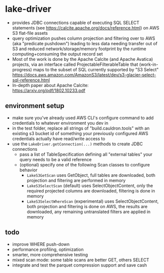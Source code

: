 # lake-driver
* provides JDBC connections capable of executing SQL SELECT statements (see https://calcite.apache.org/docs/reference.html) on AWS S3 flat-file assets
* query optimization pushes column projection and filtering over to AWS (aka "predicate pushdown") leading to less data needing transfer out of S3 and reduced network/storage/memory footprint by the runtime computing+consuming the output record set
* Most of the work is done by the Apache Calcite (and Apache Avatica) projects, via an interface called ProjectableFilterableTable that (work-in-progress) maps to the subset of SQL currently supported by "S3 Select" https://docs.aws.amazon.com/AmazonS3/latest/dev/s3-glacier-select-sql-reference.html
* In-depth paper about Apache Calcite: https://arxiv.org/pdf/1802.10233.pdf

## environment setup
* make sure you've already used AWS CLI's configure command to add credentials to whatever environment you dev in
* in the test folder, replace all strings of "build.cauldron.tools" with an existing s3 bucket id of something your previously configured AWS credentials actually have read/write access to
* use the `LakeDriver.getConnection(...)` methods to create JDBC connections
  * pass a list of TableSpecification defining all "external tables" your query needs to be a valid reference
  * (optional) specify one of the following Scan classes to configure behavior
    * `LakeS3GetScan` uses GetObject, full tables are downloaded, both projection and filtering are performed in memory
    * `LakeS3SelectScan` (default) uses SelectObjectContent, only the required projected columns are downloaded, filtering is done in memory
    * `LakeS3SelectWhereScan` (experimental) uses SelectObjectContent, both projection and filtering is done on AWS, the results are downloaded, any remaining untranslated filters are applied in memory

## todo
* improve WHERE push-down
* performance profiling, optimization
* smarter, more comprehensive testing
* mixed scan mode: some table scans are better GET, others SELECT
* integrate and test the parquet compression support and save cash